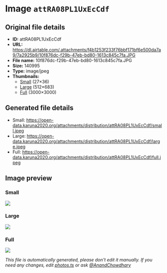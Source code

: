 # Image `attRA08PL1UxEcCdf`

## Original file details

- **ID:** attRA08PL1UxEcCdf
- **URL:** https://dl.airtable.com/.attachments/f4b1253f233f76bbf171bf6e500da7a9/7a2925b9/10f876dc-f29b-47eb-bd80-1613c845c7fa.JPG
- **File name:** 10f876dc-f29b-47eb-bd80-1613c845c7fa.JPG
- **Size:** 140995
- **Type:** image/jpeg
- **Thumbnails:**
  - [Small](https://dl.airtable.com/.attachmentThumbnails/0eedb46c838b160e392e358e2df6e910/ada52180) (27×36)
  - [Large](https://dl.airtable.com/.attachmentThumbnails/2699e4fbea9c8a9befd831bad4348ec0/7f0b7eda) (512×683)
  - [Full](https://dl.airtable.com/.attachmentThumbnails/34d51b92e777bc354a50b4103eefaf3a/63341267) (3000×3000)

## Generated file details

- Small: https://open-data.karuna2020.org/attachments/distribution/attRA08PL1UxEcCdf/small.jpeg
- Large: https://open-data.karuna2020.org/attachments/distribution/attRA08PL1UxEcCdf/large.jpeg
- Full: https://open-data.karuna2020.org/attachments/distribution/attRA08PL1UxEcCdf/full.jpeg

## Image preview

### Small

![](https://open-data.karuna2020.org/attachments/distribution/attRA08PL1UxEcCdf/small.jpeg)

### Large

![](https://open-data.karuna2020.org/attachments/distribution/attRA08PL1UxEcCdf/large.jpeg)

### Full

![](https://open-data.karuna2020.org/attachments/distribution/attRA08PL1UxEcCdf/full.jpeg)

_This file is automatically generated, please don't edit it manually. If you need any changes, edit [photos.ts](/photos.ts) or ask [@AnandChowdhary](https://github.com/AnandChowdhary)_

